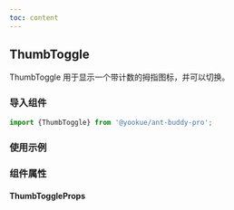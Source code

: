 ```yaml
---
toc: content
---
```


## ThumbToggle

ThumbToggle 用于显示一个带计数的拇指图标，并可以切换。

### 导入组件

```jsx | pure
import {ThumbToggle} from '@yookue/ant-buddy-pro';
```

### 使用示例

<code src="./demo.zh-CN.tsx"></code>

### 组件属性

#### ThumbToggleProps

<API src="@/field/ThumbToggle/index.tsx" hideTitle></API>
